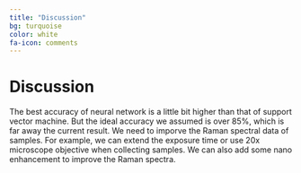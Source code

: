 ```yaml
---
title: "Discussion"
bg: turquoise
color: white
fa-icon: comments
---
```


# Discussion

The best accuracy of neural network is a little bit higher than that of support vector machine. But the ideal accuracy we assumed is over 85%, which is far away the current result. We need to imporve the Raman spectral data of samples. For example, we can extend the exposure time or use 20x microscope objective when collecting samples. We can also add some nano enhancement to improve the Raman spectra.
